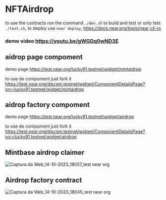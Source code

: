 # NFTAirdrop

to use the contracts run the command ```./dev.sh``` to build and test or only  test ```./test.sh```, to deploy use ```near deploy```, https://docs.near.org/tools/near-cli-rs

### demo video https://youtu.be/gWGDq0wND3E

## aidrop page compoment
demo page https://test.near.org/lucky91.testnet/widget/mintaidrop

to use de compoment just fork it
https://test.near.org/discom.testnet/widget/ComponentDetailsPage?src=lucky91.testnet/widget/mintaidrop
## aidrop factory compoment
demo page https://test.near.org/lucky91.testnet/widget/airdrop

to use de compoment just fork it
https://test.near.org/discom.testnet/widget/ComponentDetailsPage?src=lucky91.testnet/widget/airdrop
## Mintbase airdrop claimer
![Captura da Web_14-10-2023_18057_test near org](https://github.com/lucasespinosa28/NFTAirdrop-template/assets/52639395/df8ff775-0947-41a7-b2e0-0a82f0b764f9)
## Airdrop factory contract
![Captura da Web_14-10-2023_18045_test near org](https://github.com/lucasespinosa28/NFTAirdrop-template/assets/52639395/3d671896-5882-4909-9901-012326a497ee)
